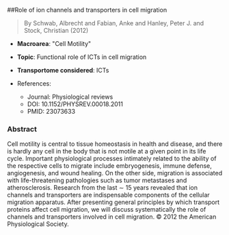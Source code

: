 ##Role of ion channels and transporters in cell migration

> By Schwab, Albrecht and Fabian, Anke and Hanley, Peter J. and Stock, Christian (2012)

- **Macroarea**: "Cell Motility"
- **Topic**: Functional role of ICTs in cell migration
- **Transportome considered**: ICTs

- References:
  - Journal: Physiological reviews
  - DOI: 10.1152/PHYSREV.00018.2011
  - PMID: 23073633

### Abstract

Cell motility is central to tissue homeostasis in health and disease, and there is hardly any cell in the body that is not motile at a given point in its life cycle. Important physiological processes intimately related to the ability of the respective cells to migrate include embryogenesis, immune defense, angiogenesis, and wound healing. On the other side, migration is associated with life-threatening pathologies such as tumor metastases and atherosclerosis. Research from the last $∼$ 15 years revealed that ion channels and transporters are indispensable components of the cellular migration apparatus. After presenting general principles by which transport proteins affect cell migration, we will discuss systematically the role of channels and transporters involved in cell migration. © 2012 the American Physiological Society.
